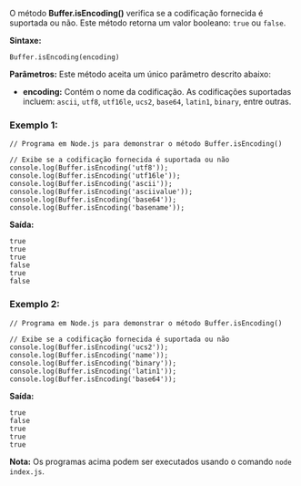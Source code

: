O método **Buffer.isEncoding()** verifica se a codificação fornecida é suportada ou não. Este método retorna um valor booleano: `true` ou `false`.

**Sintaxe:**

```
Buffer.isEncoding(encoding)
```

**Parâmetros:** Este método aceita um único parâmetro descrito abaixo:

- **encoding:** Contém o nome da codificação. As codificações suportadas incluem: `ascii`, `utf8`, `utf16le`, `ucs2`, `base64`, `latin1`, `binary`, entre outras.

### Exemplo 1:

```
// Programa em Node.js para demonstrar o método Buffer.isEncoding()

// Exibe se a codificação fornecida é suportada ou não
console.log(Buffer.isEncoding('utf8'));
console.log(Buffer.isEncoding('utf16le'));
console.log(Buffer.isEncoding('ascii'));
console.log(Buffer.isEncoding('asciivalue'));
console.log(Buffer.isEncoding('base64'));
console.log(Buffer.isEncoding('basename'));
```

**Saída:**

```
true
true
true
false
true
false
```

### Exemplo 2:

```
// Programa em Node.js para demonstrar o método Buffer.isEncoding()

// Exibe se a codificação fornecida é suportada ou não
console.log(Buffer.isEncoding('ucs2'));
console.log(Buffer.isEncoding('name'));
console.log(Buffer.isEncoding('binary'));
console.log(Buffer.isEncoding('latin1'));
console.log(Buffer.isEncoding('base64'));
```

**Saída:**

```
true
false
true
true
true
```

**Nota:** Os programas acima podem ser executados usando o comando `node index.js`.


